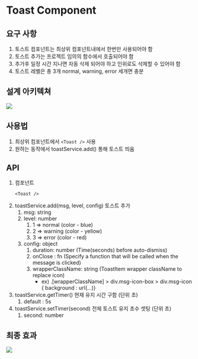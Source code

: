 # Toast Component

## 요구 사항

1. 토스트 컴포넌트는 최상위 컴포넌트내에서 한번만 사용되어야 함
2. 토스트 추가는 프로젝트 임의의 함수에서 호출되어야 함
3. 추가후 일정 시간 지나면 자동 삭제 되어야 하고 인위로도 삭제할 수 있어야 함
4. 토스트 레벨은 총 3개 normal, warning, error 세개면 충분

## 설계 아키텍쳐

![](https://user-images.githubusercontent.com/79301822/190897457-9971352e-5e1f-4251-937d-bcd03acc8375.png)

## 사용법

1. 최상위 컴포넌트에서 `<Toast />` 사용
2. 원하는 동작에서 toastService.add() 통해 토스트 띄움

## API

1. 컴포넌트
   ```
   <Toast />
   ```
2. toastService.add(msg, level, config) 토스트 추가
   1. msg: string
   2. level: number
      1. 1 => normal (color - blue)
      2. 2 => warning (color - yellow)
      3. 3 => error (color - red)
   3. config: object
      1. duration: number (Time(seconds) before auto-dismiss)
      2. onClose : fn (Specify a function that will be called when the message is clicked)
      3. wrapperClassName: string (ToastItem wrapper className to replace icon)
         - ex) .[wrapperClassName] > div.msg-icon-box > div.msg-icon { background : url(...)}
3. toastService.getTimer() 현재 유지 시간 구함 (단위 초)
   1. default : 5s
4. toastService.setTimer(second) 전체 토스트 유지 초수 셋팅 (단위 초)
   1. second: number

## 최종 효과

![](https://user-images.githubusercontent.com/79301822/190897963-feee9bf5-1d68-42c6-9dbf-528929468e80.gif)
